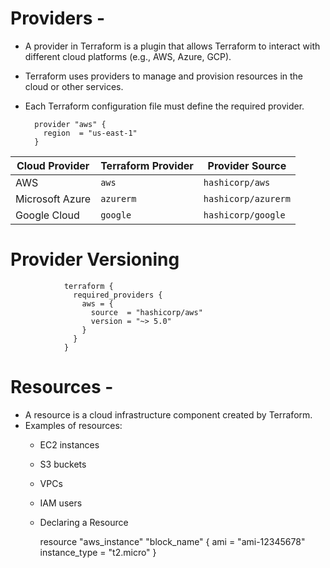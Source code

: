 # Providers -
- A provider in Terraform is a plugin that allows Terraform to interact with different cloud platforms (e.g., AWS, Azure, GCP).
- Terraform uses providers to manage and provision resources in the cloud or other services.
- Each Terraform configuration file must define the required provider.

        provider "aws" {
          region  = "us-east-1"
        }



| **Cloud Provider**  | **Terraform Provider**          | **Provider Source**                 |
|--------------------|--------------------------------|-------------------------------------|
| AWS              | `aws`                          | `hashicorp/aws`                    |
| Microsoft Azure  | `azurerm`                      | `hashicorp/azurerm`                |
| Google Cloud     | `google`                       | `hashicorp/google`                 |


# Provider Versioning

                terraform {
                  required_providers {
                    aws = {
                      source  = "hashicorp/aws"
                      version = "~> 5.0"
                    }
                  }
                }



# Resources -
- A resource is a cloud infrastructure component created by Terraform.
- Examples of resources:
   - EC2 instances
   - S3 buckets
   - VPCs
   - IAM users
   - Declaring a Resource


        resource "aws_instance" "block_name" {
          ami           = "ami-12345678"
          instance_type = "t2.micro"
        }



